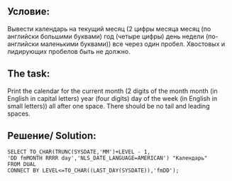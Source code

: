 Условие:
--
Вывести календарь на текущий месяц (2 цифры месяца месяц (по английски большими буквами) год (четыре цифры) день недели (по-английски маленькими буквами)) все через один пробел. Хвостовых и лидирующих пробелов быть не должно.  

The task:
--
Print the calendar for the current month (2 digits of the month month (in English in capital letters) year (four digits) day of the week (in English in small letters)) all after one space. There should be no tail and leading spaces.  

Решение/ Solution:
--
```
SELECT TO_CHAR(TRUNC(SYSDATE,'MM')+LEVEL - 1,
'DD fmMONTH RRRR day','NLS_DATE_LANGUAGE=AMERICAN') "Календарь"
FROM DUAL
CONNECT BY LEVEL<=TO_CHAR((LAST_DAY(SYSDATE)),'fmDD');

